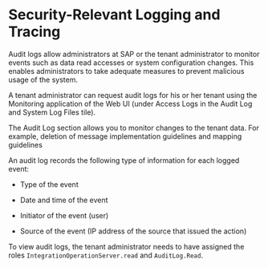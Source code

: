 <!-- loio509c20e2a974484d8537e37b65634838 -->

# Security-Relevant Logging and Tracing

Audit logs allow administrators at SAP or the tenant administrator to monitor events such as data read accesses or system configuration changes. This enables administrators to take adequate measures to prevent malicious usage of the system.

A tenant administrator can request audit logs for his or her tenant using the Monitoring application of the Web UI \(under Access Logs in the Audit Log and System Log Files tile\).

The Audit Log section allows you to monitor changes to the tenant data. For example, deletion of message implementation guidelines and mapping guidelines

An audit log records the following type of information for each logged event:

-   Type of the event

-   Date and time of the event

-   Initiator of the event \(user\)

-   Source of the event \(IP address of the source that issued the action\)


To view audit logs, the tenant administrator needs to have assigned the roles `IntegrationOperationServer.read` and `AuditLog.Read`.

